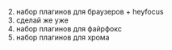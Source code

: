 2. набор плагинов для браузеров + heyfocus
3. сделай же уже
4. набор плагинов для файрфокс
5. набор плагинов для хрома
